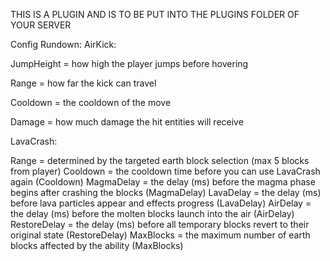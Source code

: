 THIS IS A PLUGIN AND IS TO BE PUT INTO THE PLUGINS FOLDER OF YOUR SERVER

Config Rundown: AirKick:

JumpHeight = how high the player jumps before hovering

Range = how far the kick can travel

Cooldown = the cooldown of the move

Damage = how much damage the hit entities will receive



LavaCrash:

Range = determined by the targeted earth block selection (max 5 blocks from player)
Cooldown = the cooldown time before you can use LavaCrash again (Cooldown)
MagmaDelay = the delay (ms) before the magma phase begins after crashing the blocks (MagmaDelay)
LavaDelay = the delay (ms) before lava particles appear and effects progress (LavaDelay)
AirDelay = the delay (ms) before the molten blocks launch into the air (AirDelay)
RestoreDelay = the delay (ms) before all temporary blocks revert to their original state (RestoreDelay)
MaxBlocks = the maximum number of earth blocks affected by the ability (MaxBlocks)
